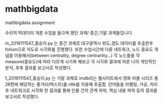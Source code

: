 # mathbigdata
mathbigdata assignment

수리적 빅데이터 개론 수업을 들으며 했던 과제/ 중간,기말 과제들입니다.

m_2016111547_홍승이.py 는 중간 과제로 대구광역시 위도,경도 데이터를 추출한후 folium으로 지도로 시각화를 진행했다.
또한 수업시간에 다룬 네트워크, 노드 중요도 개념을 이용해서(between centrality, degree centrarlity...)
각 노드들을 각 measure(중요도)에 따라 다르게 시가화 해보고 각 시각화 결과에 따른 나의 개인적인 분석, 추축 결과를 보고서로 작성했다.

f_2016111547_홍승이.py 는 기말 과제로 imdb라는 웹사이트에서 영화 마블 시리즈 총 26편에 해당하는 줄거리(텍스트)를 nltk를 이용해 추출함.
단어들을 라벨링, 가공, 처리 후 네트워크로 시각화 한 결과를 통해 인물 간의 관계 파악, 핵심 내용 파악 등의 결과를 보고서로 작성했다.

